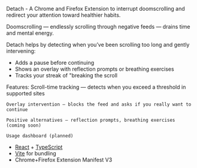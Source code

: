 Detach - A Chrome and Firefox Extension to interrupt doomscrolling and redirect your attention toward healthier habits.

Doomscrolling — endlessly scrolling through negative feeds — drains time and mental energy.

Detach helps by detecting when you’ve been scrolling too long and gently intervening:

- Adds a pause before continuing
- Shows an overlay with reflection prompts or breathing exercises
- Tracks your streak of "breaking the scroll

Features:
Scroll-time tracking — detects when you exceed a threshold in supported sites

    Overlay intervention — blocks the feed and asks if you really want to continue

    Positive alternatives — reflection prompts, breathing exercises (coming soon)

    Usage dashboard (planned)

- [React](https://react.dev/) + [TypeScript](https://www.typescriptlang.org/)
- [Vite](https://vitejs.dev/) for bundling
- Chrome+Firefox Extension Manifest V3
